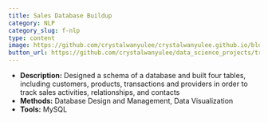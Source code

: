 ```yaml
---
title: Sales Database Buildup
category: NLP
category_slug: f-nlp
type: content
image: https://github.com/crystalwanyulee/crystalwanyulee.github.io/blob/main/assets/img/works/sales-databse.png?raw=true
button_url: https://github.com/crystalwanyulee/data_science_projects/tree/master/SQL_project/Database%20Buildup
---
```


* **Description:** Designed a schema of a database and built four tables, including customers, products, transactions and providers in order to track sales activities, relationships, and contacts
* **Methods:** Database Design and Management, Data Visualization
* **Tools:** MySQL
